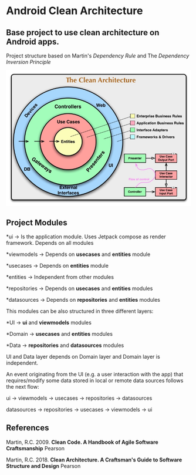 # Android Clean Architecture

## Base project to use clean architecture on Android apps.

Project structure based on Martin's *Dependency Rule* and The *Dependency Inversion Principle*

![Clean Architecture Structure](/art/CleanArchitecture.jpg)

## Project Modules

*ui -> Is the application module. Uses Jetpack compose as render framework. Depends on all modules

*viewmodels -> Depends on **usecases** and **entities** module

*usecases -> Depends on **entities** module

*entities -> Independent from other modules

*repositories -> Depends on **usecases** and **entities** modules

*datasources -> Depends on **repositories** and **entities** modules


This modules can be also structured in three different layers:


*UI -> **ui** and **viewmodels** modules

*Domain -> **usecases** and **entities** modules

*Data -> **repositories** and **datasources** modules


UI and Data layer depends on Domain layer and Domain layer is independent.


An event originating from the UI (e.g. a user interaction with the app) that requires/modify some data
stored in local or remote data sources follows the next flow:

ui -> viewmodels -> usecases -> repositories -> datasources

datasources -> repositories -> usecases -> viewmodels -> ui

## References

Martin, R.C. 2009. **Clean Code. A Handbook of Agile Software Craftsmanship** Pearson

Martin, R.C. 2018. **Clean Architecture. A Craftsman's Guide to Software Structure and Design** Pearson
